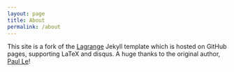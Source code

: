 ```yaml
---
layout: page
title: About
permalink: /about
---
```


This site is a fork of the [Lagrange](https://github.com/lenpaul/lagrange) Jekyll template which is hosted on GitHub pages, supporting LaTeX and disqus.
A huge thanks to the original author, [Paul Le](https://github.com/LeNPaul)!
